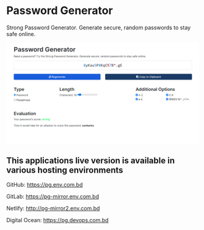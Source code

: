 # Password Generator

Strong Password Generator. Generate secure, random passwords to stay safe online.

![Screenshot](banner.jpg)

## This applications live version is available in various hosting environments

GitHub: https://pg.env.com.bd

GitLab: https://pg-mirror.env.com.bd

Netlify: http://pg-mirror2.env.com.bd

Digital Ocean: https://pg.devops.com.bd
